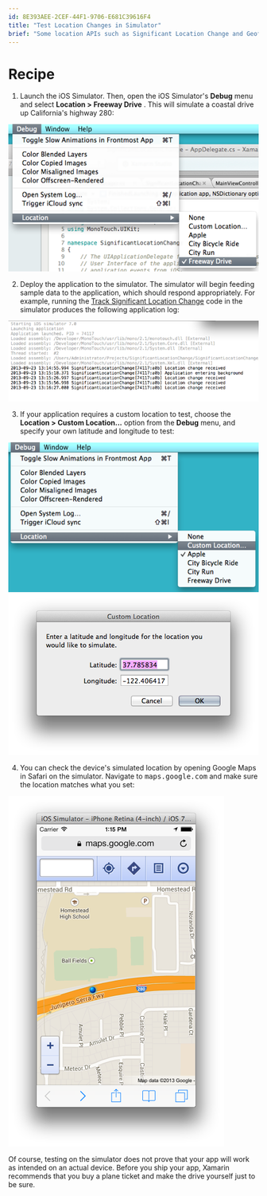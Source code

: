 ```yaml
---
id: 8E393AEE-2CEF-44F1-9706-E681C39616F4
title: "Test Location Changes in Simulator"
brief: "Some location APIs such as Significant Location Change and Geofences require big changes in location to trigger events. The iOS Simulator offers an easy way to test location APIs without leaving your desk."
---
```


# Recipe

1.  Launch the iOS Simulator. Then, open the iOS Simulator's  **Debug** menu and select  **Location > Freeway Drive** . This will simulate a coastal drive up California's highway 280:

  [ ![](Images/00.png)](Images/00.png)


2.   Deploy the application to the simulator. The simulator will begin feeding sample data to the application, which should respond appropriately. For example, running the  [Track Significant Location Change](https://developer.xamarin.com/recipes/ios/multitasking/track_significant_location_change/) code in the simulator produces the following application log:

  [ ![](Images/02.png)](Images/02.png)


3.  If your application requires a custom location to test, choose the  **Location > Custom Location...** option from the  **Debug** menu, and specify your own latitude and longitude to test:

  [ ![](Images/03.png)](Images/03.png) [ ![](Images/04.png)](Images/04.png)


4.   You can check the device's simulated location by opening Google Maps in Safari on the simulator. Navigate to  <kbd>maps.google.com</kbd> and make sure the location matches what you set:

  [ ![](Images/01.png)](Images/01.png)


Of course, testing on the simulator does not prove that your app will work as intended on an actual device. Before you ship your app, Xamarin recommends that you buy a plane ticket and make the drive yourself just to be sure.

